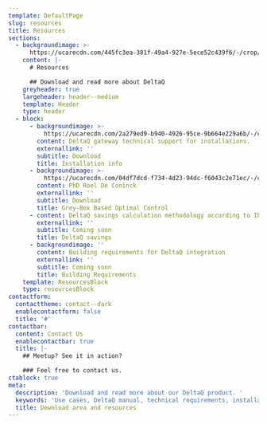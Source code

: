 ```yaml
---
template: DefaultPage
slug: resources
title: Resources
sections:
  - backgroundimage: >-
      https://ucarecdn.com/445fc3ea-381f-49a4-927e-5ece52c439f6/-/crop/2027x1427/239,101/-/preview/
    content: |-
      # Resources

      ## Download and read more about DeltaQ
    greyheader: true
    largeheader: header--medium
    template: Header
    type: header
  - block:
      - backgroundimage: >-
          https://ucarecdn.com/2a279ed9-b940-4926-95ce-9b664e229a6b/-/crop/507x480/139,0/-/preview/
        content: DeltaQ gateway technical support for installations.
        externallink: ''
        subtitle: Download
        title: Installation info
      - backgroundimage: >-
          https://ucarecdn.com/04df7dcd-f734-4d23-94dc-f6043c2e71ec/-/crop/632x445/0,16/-/preview/
        content: PhD Roel De Coninck
        externallink: ''
        subtitle: Download
        title: Grey-Box Based Optimal Control
      - content: DeltaQ savings calculation methodology according to IPMVP
        externallink: ''
        subtitle: Coming soon
        title: DeltaQ savings
      - backgroundimage: ''
        content: Building requirements for DeltaQ integration
        externallink: ''
        subtitle: Coming soon
        title: Building Requirements
    template: ResourcesBlock
    type: resourcesBlock
contactform:
  contacttheme: contact--dark
  enablecontactform: false
  title: '#'
contactbar:
  content: Contact Us
  enablecontactbar: true
  title: |-
    ## Meetup? See it in action?

    ### Feel free to contact us.
ctablock: true
meta:
  description: 'Download and read more about our DeltaQ product. '
  keywords: 'Use cases, DeltaQ manual, technical requirements, installation guide '
  title: Download area and resources
---
```



